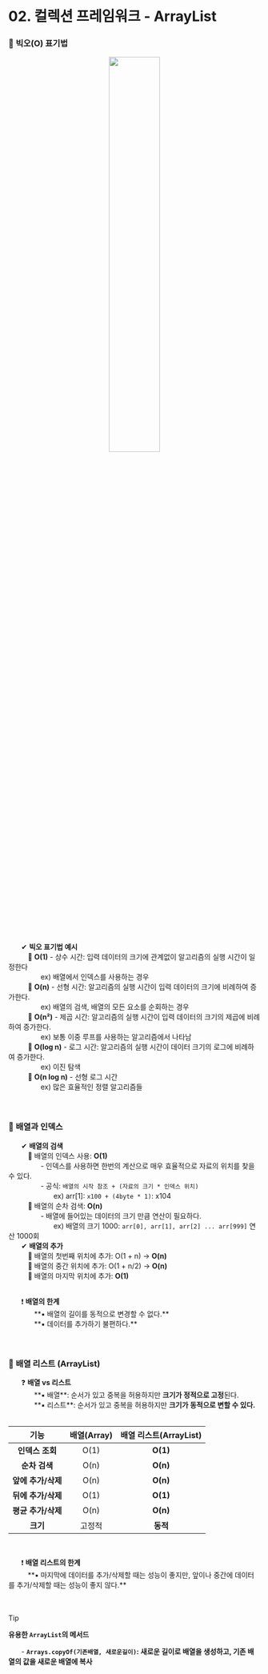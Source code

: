 # 02. 컬렉션 프레임워크 - ArrayList

### 🔷 **빅오(O) 표기법**

<div align="center">
  <img width="45%" src="https://github.com/user-attachments/assets/96eb4648-b9ce-482b-abf8-f7eb3e230613">
</div>

ㅤㅤ✔ **빅오 표기법 예시** <br>
ㅤㅤㅤ🔹 **O(1)** - 상수 시간: 입력 데이터의 크기에 관계없이 알고리즘의 실행 시간이 일정한다<br>
ㅤㅤㅤㅤㅤex) 배열에서 인덱스를 사용하는 경우 <br>
ㅤㅤㅤ🔹 **O(n)** - 선형 시간: 알고리즘의 실행 시간이 입력 데이터의 크기에 비례하여 증가한다. <br>
ㅤㅤㅤㅤㅤex) 배열의 검색, 배열의 모든 요소를 순회하는 경우 <br>
ㅤㅤㅤ🔹 **O(n²)** - 제곱 시간: 알고리즘의 실행 시간이 입력 데이터의 크기의 제곱에 비례하여 증가한다. <br>
ㅤㅤㅤㅤㅤex) 보통 이중 루프를 사용하는 알고리즘에서 나타남 <br>
ㅤㅤㅤ🔹 **O(log n)** - 로그 시간: 알고리즘의 실행 시간이 데이터 크기의 로그에 비례하여 증가한다. <br>
ㅤㅤㅤㅤㅤex) 이진 탐색 <br>
ㅤㅤㅤ🔹 **O(n log n)** - 선형 로그 시간 <br>
ㅤㅤㅤㅤㅤex) 많은 효율적인 정렬 알고리즘들 <br><br><br>

### 🔷 **배열과 인덱스**
ㅤㅤ✔ **배열의 검색** <br>
ㅤㅤㅤ🔹 배열의 인덱스 사용: **O(1)** <br>
ㅤㅤㅤㅤㅤ- 인덱스를 사용하면 한번의 계산으로 매우 효율적으로 자료의 위치를 찾을 수 있다. <br>
ㅤㅤㅤㅤㅤ- 공식: `배열의 시작 참조 + (자료의 크기 * 인덱스 위치)` <br>
ㅤㅤㅤㅤㅤㅤㅤex) arr[1]: `x100 + (4byte * 1)`: x104 <br>
ㅤㅤㅤ🔹 배열의 순차 검색: **O(n)** <br>
ㅤㅤㅤㅤㅤ- 배열에 들어있는 데이터의 크기 만큼 연산이 필요하다. <br>
ㅤㅤㅤㅤㅤㅤㅤex) 배열의 크기 1000: `arr[0], arr[1], arr[2] ... arr[999]` 연산 1000회 <br>
ㅤㅤ✔ **배열의 추가** <br>
ㅤㅤㅤ🔹 배열의 첫번째 위치에 추가: O(1 + n) → **O(n)** <br>
ㅤㅤㅤ🔹 배열의 중간 위치에 추가: O(1 + n/2) → **O(n)** <br>
ㅤㅤㅤ🔹 배열의 마지막 위치에 추가: **O(1)** <br><br>

ㅤㅤ❗ **배열의 한계** <br>
ㅤㅤㅤㅤ**▪️ 배열의 길이를 동적으로 변경할 수 없다.** <br>
ㅤㅤㅤㅤ**▪️ 데이터를 추가하기 불편하다.** <br><br><br>

### 🔷 **배열 리스트 (ArrayList)**

ㅤㅤ❓ **배열 vs 리스트** <br>
ㅤㅤㅤㅤ**▪️ 배열**: 순서가 있고 중복을 허용하지만 **크기가 정적으로 고정**된다. <br>
ㅤㅤㅤㅤ**▪️ 리스트**: 순서가 있고 중복을 허용하지만 **크기가 동적으로 변할 수 있다.** <br><br>

<div align="center">
  
|**기능**|**배열(Array)**|**배열 리스트(ArrayList)**|
|:--:|:--:|:--:|
|**인덱스 조회**|O(1)|**O(1)**|
|**순차 검색**|O(n)|**O(n)**|
|**앞에 추가/삭제**|O(n)|**O(n)**|
|**뒤에 추가/삭제**|O(1)|**O(1)**|
|**평균 추가/삭제**|O(n)|**O(n)**|
|**크기**|고정적|**동적**|
</div> <br>

ㅤㅤ❗ **배열 리스트의 한계** <br>
ㅤㅤㅤ**▪️ 마지막에 데이터를 추가/삭제할 때는 성능이 좋지만, 앞이나 중간에 데이터를 추가/삭제할 때는 성능이 좋지 않다.** <br><br><br>


> [!TIP]
> **유용한 `ArrayList`의 메서드** <br>

ㅤㅤ- **`Arrays.copyOf(기존배열, 새로운길이)`: 새로운 길이로 배열을 생성하고, 기존 배열의 값을 새로운 배열에 복사** <br>

<!--
공백문자: "ㅤ" or &nbsp;
### 🔷 ****
>ㅤ✅ **** <br>
ㅤㅤ:  <br>
ㅤㅤㅤex) <br>
ㅤㅤ✔ **** <br>
ㅤㅤㅤ🔹 **** <br>
ㅤㅤㅤㅤㅤ- **** <br>
➡️
ㅤㅤㅤㅤㅤex) <br>
ㅤㅤ❗ <br>
ㅤㅤ❓ <br>
ㅤㅤ✅ <br>
ㅤㅤㅤㅤ**▪️** <br>
ㅤㅤㅤㅤ**▫️** <br>
ㅤㅤ**1️⃣** <br>
ㅤㅤ**2️⃣** <br>
ㅤㅤ**3️⃣** <br>
ㅤㅤ**4️⃣** <br>
ㅤㅤ**5️⃣** <br>
ㅤㅤ**🤔** <br>
> [!NOTE]  
> [!TIP]
> [!IMPORTANT]  
> [!WARNING]  
> [!CAUTION]


**💡 예시**
```JAVA

```


<details><summary>💡예시 코드</summary>

```JAVA

```
</details>


<div align="center">
  <img width="70%" src="">
</div> <br><br>
-->

